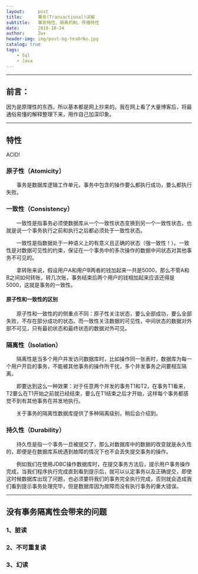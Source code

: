 ```yaml
---
layout:     post
title:      事务(Transactional)详解
subtitle:   事务特性、隔离机制、传播特性
date:       2018-10-24
author:     Zwx
header-img: img/post-bg-YesOrNo.jpg
catalog: true
tags:
    - Sql
    - Java
---
```


---
## 前言：

因为是原理性的东西，所以基本都是网上抄来的。我在网上看了大量博客后，将最通俗易懂的解释整理下来，用作自己加深印象。

---
## 特性

ACID!
### 原子性（Atomicity）

　　事务是数据库逻辑工作单元，事务中包含的操作要么都执行成功，要么都执行失败。
### 一致性（Consistency）

　　一致性是指事务必须使数据库从一个一致性状态变换到另一个一致性状态，也就是说一个事务执行之前和执行之后都必须处于一致性状态。

　　一致性是指数据处于一种语义上的有意义且正确的状态（强一致性！）。一致性是对数据可见性的约束，保证在一个事务中的多次操作的数据中间状态对其他事务不可见的。

　　拿转账来说，假设用户A和用户B两者的钱加起来一共是5000，那么不管A和B之间如何转账，转几次账，事务结束后两个用户的钱相加起来应该还得是5000，这就是事务的一致性。

#### 原子性和一致性的区别

　　原子性和一致性的的侧重点不同：原子性关注状态，要么全部成功，要么全部失败，不存在部分成功的状态。而一致性关注数据的可见性，中间状态的数据对外部不可见，只有最初状态和最终状态的数据对外可见。  

### 隔离性（Isolation）

　　隔离性是当多个用户并发访问数据库时，比如操作同一张表时，数据库为每一个用户开启的事务，不能被其他事务的操作所干扰，多个并发事务之间要相互隔离。

　　即要达到这么一种效果：对于任意两个并发的事务T1和T2，在事务T1看来，T2要么在T1开始之前就已经结束，要么在T1结束之后才开始，这样每个事务都感觉不到有其他事务在并发地执行。

　　关于事务的隔离性数据库提供了多种隔离级别，稍后会介绍到。

### 持久性（Durability）

　　持久性是指一个事务一旦被提交了，那么对数据库中的数据的改变就是永久性的，即便是在数据库系统遇到故障的情况下也不会丢失提交事务的操作。

　　例如我们在使用JDBC操作数据库时，在提交事务方法后，提示用户事务操作完成，当我们程序执行完成直到看到提示后，就可以认定事务以及正确提交，即使这时候数据库出现了问题，也必须要将我们的事务完全执行完成，否则就会造成我们看到提示事务处理完毕，但是数据库因为故障而没有执行事务的重大错误。

----
## 没有事务隔离性会带来的问题

### 1、脏读

### 2、不可重复读

### 3、幻读

